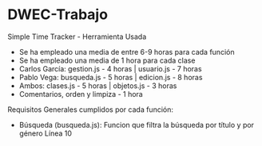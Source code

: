 # DWEC-Trabajo
Simple Time Tracker - Herramienta Usada
- Se ha empleado una media de entre 6-9 horas para cada función
- Se ha empleado una media de 1 hora para cada clase
- Carlos García: gestion.js - 4 horas | usuario.js - 7 horas
- Pablo Vega: busqueda.js - 5 horas | edicion.js - 8 horas
- Ambos: clases.js - 5 horas | objetos.js - 3 horas
- Comentarios, orden y limpiza - 1 hora

Requisitos Generales cumplidos por cada función:
- Búsqueda (busqueda.js):
Funcion que filtra la búsqueda por título y por género
Línea 10
